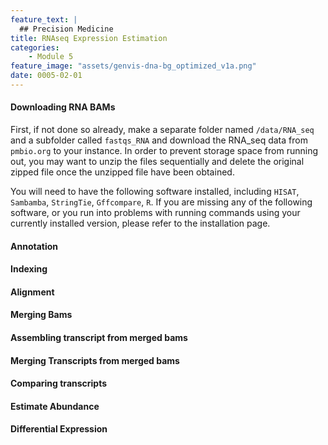 ```yaml
---
feature_text: |
  ## Precision Medicine
title: RNAseq Expression Estimation
categories:
    - Module 5
feature_image: "assets/genvis-dna-bg_optimized_v1a.png"
date: 0005-02-01
---
```


#### **Downloading RNA BAMs**

First, if not done so already, make a separate folder named `/data/RNA_seq` and a subfolder called `fastqs_RNA` and download the RNA_seq data from `pmbio.org` to your instance.
In order to prevent storage space from running out, you may want to unzip the files sequentially and delete the original zipped file once the unzipped file have been obtained.

You will need to have the following software installed, including `HISAT`, `Sambamba`, `StringTie`, `Gffcompare`, `R`. If you are missing any of the following software, or you run into problems with running commands using your currently installed version, please refer to the installation page.

#### **Annotation**



#### **Indexing**



#### **Alignment**

#### **Merging Bams**

#### **Assembling transcript from merged bams**

#### **Merging Transcripts from merged bams**

#### **Comparing transcripts**

#### **Estimate Abundance**

#### **Differential Expression**

